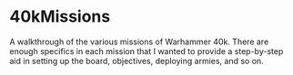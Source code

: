 # 40kMissions
A walkthrough of the various missions of Warhammer 40k.  There are enough specifics in each mission that I wanted to provide a step-by-step aid in setting up the board, objectives, deploying armies, and so on.
